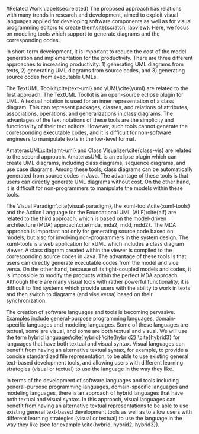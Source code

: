#Related Work
\label{sec:related}
The proposed approach has relations with many trends in research and development, aimed to exploit visual languages applied for developing software components as well as for visual programming editors to create them\cite{scratch, labview}. Here, we focus on modeling tools which support to generate diagrams and the corresponding codes.

In short-term development, it is important to reduce the cost of the model generation and implementation for the productivity. There are three different approaches to increasing productivity: 1) generating UML diagrams from texts, 2) generating UML diagrams from source codes, and 3) generating source codes from executable UMLs.

The TextUML Toolkit\cite{text-uml} and yUML\cite{yuml} are related to the first approach. The TextUML Toolkit is an open-source eclipse plugin for UML. A textual notation is used for an inner representation of a class diagram. This can represent packages, classes, and relations of attributes, associations, operations, and generalizations in class diagrams. The advantages of the text notations of these tools are the simplicity and functionality of their text editors. However, such tools cannot generate the corresponding executable codes, and it is difficult for non-software engineers to manipulate texts in the low-level format.

AmaterasUML\cite{amt-uml} and Class Visualizer\cite{class-vis} are related to the second approach. AmaterasUML is an eclipse plugin which can create UML diagrams, including class diagrams, sequence diagrams, and use case diagrams. Among these tools, class diagrams can be automatically generated from source codes in Java. The advantage of these tools is that users can directly generate UML diagrams without cost. On the other hand, it is difficult for non-programmers to manipulate the models within these tools.

The Visual Paradigm\cite{visual-paradigm}, the xuml-tools\cite{xuml-tools} and the Action Language for the Foundational UML (ALF)\cite{alf} are related to the third approach, which is based on the model-driven architecture (MDA) approach\cite{mda, mda2, mdd, mdd2}. The MDA approach is important not only for generating source code based on models, but also for involving non-programmers in the system design. The xuml-tools is a web application for xUML which includes a class diagram viewer. A class diagram created within the viewer is compiled to the corresponding source codes in Java. The advantage of these tools is that users can directly generate executable codes from the model and vice versa. On the other hand, because of its tight-coupled models and codes, it is impossible to modify the products within the perfect MDA approach. Although there are many visual  tools with rather powerful functionality, it is difficult to find systems which provide users with the ability to work in texts and then switch to diagrams (and vise versa) based on their synchronization.

The creation of software languages and tools is becoming pervasive. Examples include general-purpose programming languages, domain-specific languages and modeling languages. Some of these languages are textual, some are visual, and some are both textual and visual. We will use the term hybrid languages\cite{hybrid} \cite{hybrid2} \cite{hybrid3} for languages that have both textual and visual syntax. Visual languages can benefit from having an alternative textual syntax, for example, to provide a concise standardized file representation, to be able to use existing general text-based development tools, and allowing users with different learning strategies (visual or textual) to use the language in the way they like.

In terms of the development of software languages and tools including general-purpose programming languages, domain-specific languages and modeling languages, there is an approach of hybrid languages that have both textual and visual syntax. In this approach, visual languages can benefit from having an alternative textual representations to be able to use existing general text-based development tools as well as to allow users with different learning strategies (visual or textual) to use the language in the way they like (see for example \cite{hybrid, hybrid2, hybrid3}).